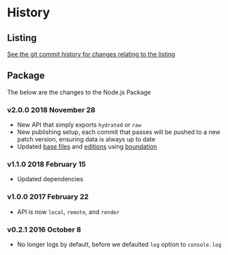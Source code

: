 # History

## Listing

[See the git commit history for changes relating to the listing](https://github.com/bevry/staticsitegenerators-list/commits/master)

## Package

The below are the changes to the Node.js Package

### v2.0.0 2018 November 28

-   New API that simply exports `hydrated` or `raw`
-   New publishing setup, each commit that passes will be pushed to a new patch version, ensuring data is always up to date
-   Updated [base files](https://github.com/bevry/base) and [editions](https://editions.bevry.me) using [boundation](https://github.com/bevry/boundation)

### v1.1.0 2018 February 15

-   Updated dependencies

### v1.0.0 2017 February 22

-   API is now `local`, `remote`, and `render`

### v0.2.1 2016 October 8

-   No longer logs by default, before we defaulted `log` option to `console.log`

